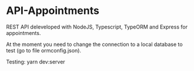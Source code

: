 # API-Appointments
REST API deleveloped with NodeJS, Typescript, TypeORM and Express for appointments.

At the moment you need to change the connection to a local database to test (go to file ormconfig.json).

Testing: yarn dev:server

